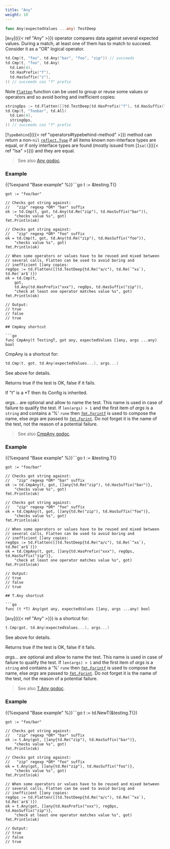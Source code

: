 ```yaml
---
title: "Any"
weight: 10
---
```


```go
func Any(expectedValues ...any) TestDeep
```

[`Any`]({{< ref "Any" >}}) operator compares data against several expected values. During
a match, at least one of them has to match to succeed. Consider it
as a "OR" logical operator.

```go
td.Cmp(t, "foo", td.Any("bar", "foo", "zip")) // succeeds
td.Cmp(t, "foo", td.Any(
  td.Len(4),
  td.HasPrefix("f"),
  td.HasSuffix("z"),
)) // succeeds coz "f" prefix
```

Note [`Flatten`](https://pkg.go.dev/github.com/maxatome/go-testdeep/td#Flatten) function can be used to group or reuse some values or
operators and so avoid boring and inefficient copies:

```go
stringOps := td.Flatten([]td.TestDeep{td.HasPrefix("f"), td.HasSuffix("z")})
td.Cmp(t, "foobar", td.All(
  td.Len(4),
  stringOps,
)) // succeeds coz "f" prefix
```

[`TypeBehind`]({{< ref "operators#typebehind-method" >}}) method can return a non-`nil` [`reflect.Type`](https://pkg.go.dev/reflect/#Type) if all items
known non-interface types are equal, or if only interface types
are found (mostly issued from [`Isa()`]({{< ref "Isa" >}})) and they are equal.


> See also [<i class='fas fa-book'></i> Any godoc](https://pkg.go.dev/github.com/maxatome/go-testdeep/td#Any).

### Example

{{%expand "Base example" %}}```go
	t := &testing.T{}

	got := "foo/bar"

	// Checks got string against:
	//   "zip" regexp *OR* "bar" suffix
	ok := td.Cmp(t, got, td.Any(td.Re("zip"), td.HasSuffix("bar")),
		"checks value %s", got)
	fmt.Println(ok)

	// Checks got string against:
	//   "zip" regexp *OR* "foo" suffix
	ok = td.Cmp(t, got, td.Any(td.Re("zip"), td.HasSuffix("foo")),
		"checks value %s", got)
	fmt.Println(ok)

	// When some operators or values have to be reused and mixed between
	// several calls, Flatten can be used to avoid boring and
	// inefficient []any copies:
	regOps := td.Flatten([]td.TestDeep{td.Re("a/c"), td.Re(`^xx`), td.Re(`ar$`)})
	ok = td.Cmp(t,
		got,
		td.Any(td.HasPrefix("xxx"), regOps, td.HasSuffix("zip")),
		"check at least one operator matches value %s", got)
	fmt.Println(ok)

	// Output:
	// true
	// false
	// true

```{{% /expand%}}
## CmpAny shortcut

```go
func CmpAny(t TestingT, got any, expectedValues []any, args ...any) bool
```

CmpAny is a shortcut for:

```go
td.Cmp(t, got, td.Any(expectedValues...), args...)
```

See above for details.

Returns true if the test is OK, false if it fails.

If "t" is a *T then its Config is inherited.

*args...* are optional and allow to name the test. This name is
used in case of failure to qualify the test. If `len(args) > 1` and
the first item of *args* is a `string` and contains a '%' `rune` then
[`fmt.Fprintf`](https://pkg.go.dev/fmt/#Fprintf) is used to compose the name, else *args* are passed to
[`fmt.Fprint`](https://pkg.go.dev/fmt/#Fprint). Do not forget it is the name of the test, not the
reason of a potential failure.


> See also [<i class='fas fa-book'></i> CmpAny godoc](https://pkg.go.dev/github.com/maxatome/go-testdeep/td#CmpAny).

### Example

{{%expand "Base example" %}}```go
	t := &testing.T{}

	got := "foo/bar"

	// Checks got string against:
	//   "zip" regexp *OR* "bar" suffix
	ok := td.CmpAny(t, got, []any{td.Re("zip"), td.HasSuffix("bar")},
		"checks value %s", got)
	fmt.Println(ok)

	// Checks got string against:
	//   "zip" regexp *OR* "foo" suffix
	ok = td.CmpAny(t, got, []any{td.Re("zip"), td.HasSuffix("foo")},
		"checks value %s", got)
	fmt.Println(ok)

	// When some operators or values have to be reused and mixed between
	// several calls, Flatten can be used to avoid boring and
	// inefficient []any copies:
	regOps := td.Flatten([]td.TestDeep{td.Re("a/c"), td.Re(`^xx`), td.Re(`ar$`)})
	ok = td.CmpAny(t, got, []any{td.HasPrefix("xxx"), regOps, td.HasSuffix("zip")},
		"check at least one operator matches value %s", got)
	fmt.Println(ok)

	// Output:
	// true
	// false
	// true

```{{% /expand%}}
## T.Any shortcut

```go
func (t *T) Any(got any, expectedValues []any, args ...any) bool
```

[`Any`]({{< ref "Any" >}}) is a shortcut for:

```go
t.Cmp(got, td.Any(expectedValues...), args...)
```

See above for details.

Returns true if the test is OK, false if it fails.

*args...* are optional and allow to name the test. This name is
used in case of failure to qualify the test. If `len(args) > 1` and
the first item of *args* is a `string` and contains a '%' `rune` then
[`fmt.Fprintf`](https://pkg.go.dev/fmt/#Fprintf) is used to compose the name, else *args* are passed to
[`fmt.Fprint`](https://pkg.go.dev/fmt/#Fprint). Do not forget it is the name of the test, not the
reason of a potential failure.


> See also [<i class='fas fa-book'></i> T.Any godoc](https://pkg.go.dev/github.com/maxatome/go-testdeep/td#T.Any).

### Example

{{%expand "Base example" %}}```go
	t := td.NewT(&testing.T{})

	got := "foo/bar"

	// Checks got string against:
	//   "zip" regexp *OR* "bar" suffix
	ok := t.Any(got, []any{td.Re("zip"), td.HasSuffix("bar")},
		"checks value %s", got)
	fmt.Println(ok)

	// Checks got string against:
	//   "zip" regexp *OR* "foo" suffix
	ok = t.Any(got, []any{td.Re("zip"), td.HasSuffix("foo")},
		"checks value %s", got)
	fmt.Println(ok)

	// When some operators or values have to be reused and mixed between
	// several calls, Flatten can be used to avoid boring and
	// inefficient []any copies:
	regOps := td.Flatten([]td.TestDeep{td.Re("a/c"), td.Re(`^xx`), td.Re(`ar$`)})
	ok = t.Any(got, []any{td.HasPrefix("xxx"), regOps, td.HasSuffix("zip")},
		"check at least one operator matches value %s", got)
	fmt.Println(ok)

	// Output:
	// true
	// false
	// true

```{{% /expand%}}
